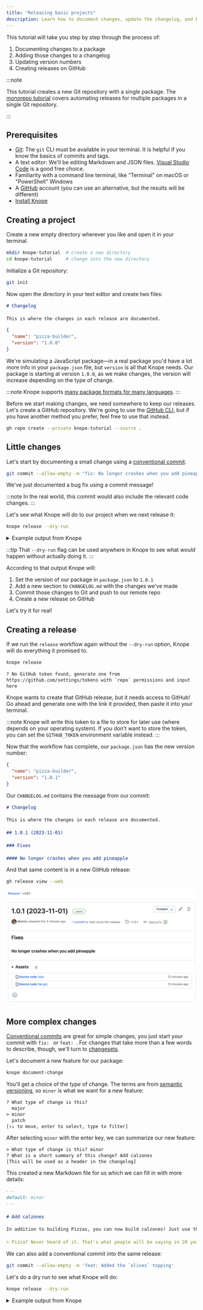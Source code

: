 ```yaml
---
title: "Releasing basic projects"
description: Learn how to document changes, update the changelog, and bump package versions
---
```


This tutorial will take you step by step through the process of:

1. Documenting changes to a package
2. Adding those changes to a changelog
3. Updating version numbers
4. Creating releases on GitHub

:::note

This tutorial creates a new Git repository with a single package.
The [monorepo tutorial](/tutorials/releasing-multiple-packages) covers automating releases for multiple packages in a single Git repository.

:::

## Prerequisites

- [Git](https://git-scm.com/): The `git` CLI must be available in your terminal.
  It is helpful if you know the basics of commits and tags.
- A text editor: We'll be editing Markdown and JSON files. [Visual Studio Code](https://code.visualstudio.com/) is a good free choice.
- Familiarity with a command line terminal, like "Terminal" on macOS or "PowerShell" Windows
- A [GitHub](https://github.com) account (you can use an alternative, but the results will be different)
- [Install Knope](/installation)

## Creating a project

Create a new empty directory wherever you like and open it in your terminal.

```sh
mkdir knope-tutorial  # create a new directory
cd knope-tutorial     # change into the new directory
```

Initialize a Git repository:

```sh
git init
```

Now open the directory in your text editor and create two files:

```md title="CHANGELOG.md"
# Changelog

This is where the changes in each release are documented.
```

```json title="package.json"
{
  "name": "pizza-builder",
  "version": "1.0.0"
}
```

We're simulating a JavaScript package—in a real package you'd have a lot more info in your `package.json` file,
but `version` is all that Knope needs.
Our package is starting at version `1.0.0`,
as we make changes, the version will increase depending on the type of change.

:::note
Knope supports [many package formats for many languages](../reference/config/versioned_files).
:::

Before we start making changes, we need somewhere to keep our releases.
Let's create a GitHub repository.
We're going to use the [GitHub CLI](https://cli.github.com/),
but if you have another method you prefer, feel free to use that instead.

```sh
gh repo create --private knope-tutorial --source .
```

## Little changes

Let's start by documenting a small change using a [conventional commit].

```sh
git commit --allow-empty -m "fix: No longer crashes when you add pineapple"
```

We've just documented a bug fix using a commit message!

:::note
In the real world, this commit would also include the relevant code changes.
:::

Let's see what Knope will do to our project when we next release it:

```sh
knope release --dry-run
```

<details>
    <summary>Example output from Knope</summary>

```text
Would add the following to package.json: 1.0.1
Would add the following to CHANGELOG.md:
## 1.0.1 (2023-11-01)

### Fixes

#### No longer crashes when you add pineapple

Would add files to git:
package.json
CHANGELOG.md
Would run git commit -m "chore: prepare release 1.0.1" && git push
Would create a release on GitHub with name 1.0.1 (2023-11-01) and tag v1.0.1 and body:

## Fixes

### No longer crashes when you add pineapple

```

</details>

:::tip
That `--dry-run` flag can be used anywhere in Knope to see what _would_ happen without actually doing it.
:::

According to that output Knope will:

1. Set the version of our package in `package.json` to `1.0.1`
2. Add a new section to `CHANGELOG.md` with the changes we've made
3. Commit those changes to Git and push to our remote repo
4. Create a new release on GitHub

Let's try it for real!

## Creating a release

If we run the `release` workflow again without the `--dry-run` option, Knope will do everything it promised to.

```sh
knope release
````

```
? No GitHub token found, generate one from https://github.com/settings/tokens with `repo` permissions and input here
```

Knope wants to create that GitHub release, but it needs access to GitHub!
Go ahead and generate one with the link it provided, then paste it into your terminal.

:::note
Knope will write this token to a file to store for later use (where depends on your operating system).
If you don't want to store the token, you can set the `GITHUB_TOKEN` environment variable instead.
:::

Now that the workflow has complete, our `package.json` has the new version number:

```json title="package.json" {3}
{
  "name": "pizza-builder",
  "version": "1.0.1"
}
```

Our `CHANGELOG.md` contains the message from our commit:

```md title="CHANGELOG.md" {4-8}
# Changelog

This is where the changes in each release are documented.

## 1.0.1 (2023-11-01)

### Fixes

#### No longer crashes when you add pineapple
```

And that same content is in a new GitHub release:

```sh
gh release view --web
```

![GitHub release](./release_1.0.1.png)

## More complex changes

[Conventional commits] are great for simple changes, you just start your commit with `fix: ` or `feat: `.
For changes that take more than a few words to describe, though, we'll turn to [changesets].

Let's document a new feature for our package:

```sh
knope document-change
```

You'll get a choice of the _type_ of change.
The terms are from [semantic versioning], so `minor` is what we want for a new feature:

```
? What type of change is this?
  major
> minor
  patch
[↑↓ to move, enter to select, type to filter]
```

After selecting `minor` with the enter key, we can summarize our new feature:

```
> What type of change is this? minor
? What is a short summary of this change? Add calzones
[This will be used as a header in the changelog]
```

This created a new Markdown file for us which we can fill in with more details:

```md title=".changeset/add_calzones.md" ins={6-9}
---
default: minor
---

# Add calzones

In addition to building Pizzas, you can now build calzones! Just use the new `--calzone` option!

> Pizza? Never heard of it. That's what people will be saying in 20 years, because pizza is old news. Pizza is your grandfather's calzone.
```

We can also add a conventional commit into the same release:

```sh
git commit --allow-empty -m 'feat: Added the `olives` topping'
```

Let's do a dry run to see what Knope will do:

```sh
knope release --dry-run
```

<details>
    <summary>Example output from Knope</summary>
```text {16-18,36-38}
Would delete: .changeset/add_calzones.md
Would add the following to package.json: 1.1.0
Would add the following to CHANGELOG.md:
## 1.1.0 (2023-11-02)

### Features

#### Added the `olives` topping

#### Add calzones

In addition to building Pizzas, you can now build calzones! Just use the new `--calzone` option!

> Pizza? Never heard of it. That's what people will be saying in 20 years, because pizza is old news. Pizza is your grandfather's calzone.

### Fixes

#### No longer crashes when you add pineapple

Would add files to git:
package.json
CHANGELOG.md
.changeset/add_calzones.md
Would run git commit -m "chore: prepare release 1.1.0" && git push
Would create a release on GitHub with name 1.1.0 (2023-11-02) and tag v1.1.0 and body:

## Features

### Added the `olives` topping

### Add calzones

In addition to building Pizzas, you can now build calzones! Just use the new `--calzone` option!

> Pizza? Never heard of it. That's what people will be saying in 20 years, because pizza is old news. Pizza is your grandfather's calzone.

## Fixes

### No longer crashes when you add pineapple

````
</details>

Uh oh, our fix from the _last_ version is being included again!
That's because Knope uses Git tags to figure out which conventional commits to include in a release.
The release was created on GitHub, but we don't have that tag locally! Let's fix that, then try again:

```sh
git pull --tags
knope release --dry-run
````

<details>
    <summary>Example output from Knope</summary>
```text
Would delete: .changeset/add_calzones.md
Would add the following to package.json: 1.1.0
Would add the following to CHANGELOG.md:
## 1.1.0 (2023-11-02)

### Features

#### Added the `olives` topping

#### Add calzones

In addition to building Pizzas, you can now build calzones! Just use the new `--calzone` option!

> Pizza? Never heard of it. That's what people will be saying in 20 years, because pizza is old news. Pizza is your grandfather's calzone.

Would add files to git:
package.json
CHANGELOG.md
.changeset/add_calzones.md
Would run git commit -m "chore: prepare release 1.1.0" && git push
Would create a release on GitHub with name 1.1.0 (2023-11-02) and tag v1.1.0 and body:

## Features

### Added the `olives` topping

### Add calzones

In addition to building Pizzas, you can now build calzones! Just use the new `--calzone` option!

> Pizza? Never heard of it. That's what people will be saying in 20 years, because pizza is old news. Pizza is your grandfather's calzone.

    ```

</details>

Much better!
Now that Knope knows _when_ `1.0.1` was, it can properly ignore the changes from that release.
Let's go ahead and create this release for real:

```sh
knope release
gh release view --web
```

![GitHub release](./release_1.1.0.png)

Now we can see one of the big advantages to changesets,
we can have as much Markdown content as we need to describe a change.
You can imagine sample code snippets, screenshots, even collapsible sections!

## Finishing up

You've done it!
You documented both simple changes (with conventional commits)
and complex changes (with changesets).
Then, you released them by updating the changelog, bumping the version,
and creating a GitHub release, all with a single command!

You already have the basic skills necessary to start speeding up your release processes,
but you can take it a step further by [releasing in GitHub Actions](../recipes/github-actions-pr).

:::tip
Don't forget to clean up your GitHub repository when you're done:

```sh
gh repo delete knope-tutorial
```

:::

[conventional commit]: /reference/concepts/conventional-commits
[conventional commits]: /reference/concepts/conventional-commits
[changesets]: /reference/concepts/changesets
[semantic versioning]: /reference/concepts/semantic-versioning
